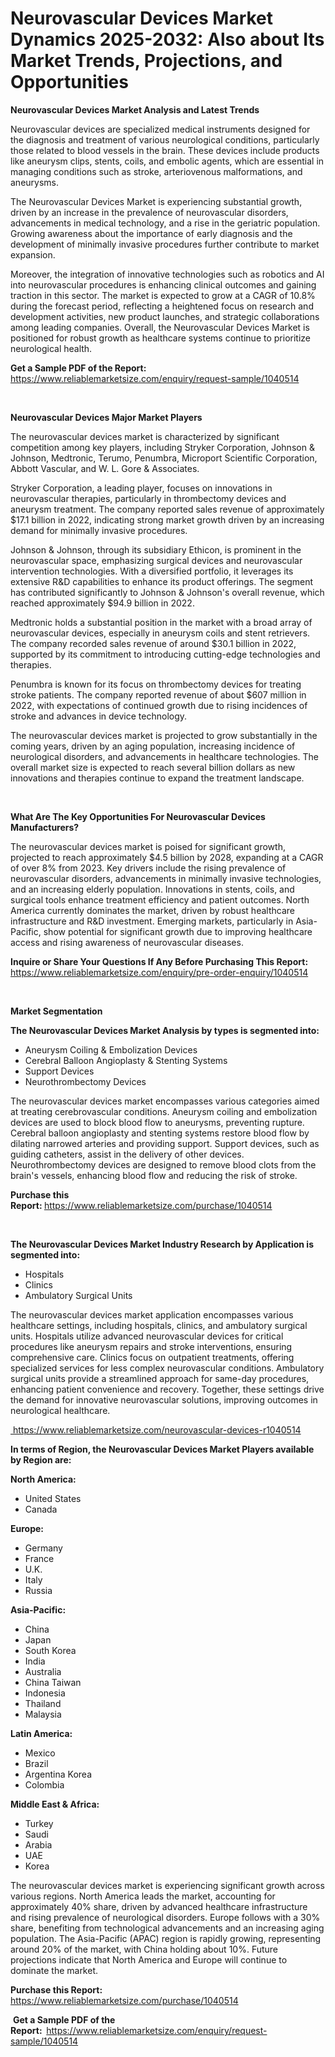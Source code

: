 <p><h1>Neurovascular Devices Market Dynamics 2025-2032: Also about Its Market Trends, Projections, and Opportunities</h1></p><p><strong>Neurovascular Devices Market Analysis and Latest Trends</strong></p>
<p><p>Neurovascular devices are specialized medical instruments designed for the diagnosis and treatment of various neurological conditions, particularly those related to blood vessels in the brain. These devices include products like aneurysm clips, stents, coils, and embolic agents, which are essential in managing conditions such as stroke, arteriovenous malformations, and aneurysms. </p><p>The Neurovascular Devices Market is experiencing substantial growth, driven by an increase in the prevalence of neurovascular disorders, advancements in medical technology, and a rise in the geriatric population. Growing awareness about the importance of early diagnosis and the development of minimally invasive procedures further contribute to market expansion. </p><p>Moreover, the integration of innovative technologies such as robotics and AI into neurovascular procedures is enhancing clinical outcomes and gaining traction in this sector. The market is expected to grow at a CAGR of 10.8% during the forecast period, reflecting a heightened focus on research and development activities, new product launches, and strategic collaborations among leading companies. Overall, the Neurovascular Devices Market is positioned for robust growth as healthcare systems continue to prioritize neurological health.</p></p>
<p><strong>Get a Sample PDF of the Report:&nbsp;</strong> <a href="https://www.reliablemarketsize.com/enquiry/request-sample/1040514?utm_campaign=3013&utm_medium=2&utm_source=Github&utm_content=ia&utm_term=13042025&utm_id=neurovascular-devices">https://www.reliablemarketsize.com/enquiry/request-sample/1040514</a></p>
<p>&nbsp;</p>
<p><strong>Neurovascular Devices Major Market Players</strong></p>
<p><p>The neurovascular devices market is characterized by significant competition among key players, including Stryker Corporation, Johnson & Johnson, Medtronic, Terumo, Penumbra, Microport Scientific Corporation, Abbott Vascular, and W. L. Gore & Associates. </p><p>Stryker Corporation, a leading player, focuses on innovations in neurovascular therapies, particularly in thrombectomy devices and aneurysm treatment. The company reported sales revenue of approximately $17.1 billion in 2022, indicating strong market growth driven by an increasing demand for minimally invasive procedures.</p><p>Johnson & Johnson, through its subsidiary Ethicon, is prominent in the neurovascular space, emphasizing surgical devices and neurovascular intervention technologies. With a diversified portfolio, it leverages its extensive R&D capabilities to enhance its product offerings. The segment has contributed significantly to Johnson & Johnson's overall revenue, which reached approximately $94.9 billion in 2022.</p><p>Medtronic holds a substantial position in the market with a broad array of neurovascular devices, especially in aneurysm coils and stent retrievers. The company recorded sales revenue of around $30.1 billion in 2022, supported by its commitment to introducing cutting-edge technologies and therapies.</p><p>Penumbra is known for its focus on thrombectomy devices for treating stroke patients. The company reported revenue of about $607 million in 2022, with expectations of continued growth due to rising incidences of stroke and advances in device technology.</p><p>The neurovascular devices market is projected to grow substantially in the coming years, driven by an aging population, increasing incidence of neurological disorders, and advancements in healthcare technologies. The overall market size is expected to reach several billion dollars as new innovations and therapies continue to expand the treatment landscape.</p></p>
<p>&nbsp;</p>
<p><strong>What Are The Key Opportunities For Neurovascular Devices Manufacturers?</strong></p>
<p><p>The neurovascular devices market is poised for significant growth, projected to reach approximately $4.5 billion by 2028, expanding at a CAGR of over 8% from 2023. Key drivers include the rising prevalence of neurovascular disorders, advancements in minimally invasive technologies, and an increasing elderly population. Innovations in stents, coils, and surgical tools enhance treatment efficiency and patient outcomes. North America currently dominates the market, driven by robust healthcare infrastructure and R&D investment. Emerging markets, particularly in Asia-Pacific, show potential for significant growth due to improving healthcare access and rising awareness of neurovascular diseases.</p></p>
<p><strong>Inquire or Share Your Questions If Any Before Purchasing This Report:</strong> <a href="https://www.reliablemarketsize.com/enquiry/pre-order-enquiry/1040514?utm_campaign=3013&utm_medium=2&utm_source=Github&utm_content=ia&utm_term=13042025&utm_id=neurovascular-devices">https://www.reliablemarketsize.com/enquiry/pre-order-enquiry/1040514</a></p>
<p>&nbsp;</p>
<p><strong>Market Segmentation</strong></p>
<p><strong>The Neurovascular Devices Market Analysis by types is segmented into:</strong></p>
<p><ul><li>Aneurysm Coiling & Embolization Devices</li><li>Cerebral Balloon Angioplasty & Stenting Systems</li><li>Support Devices</li><li>Neurothrombectomy Devices</li></ul></p>
<p><p>The neurovascular devices market encompasses various categories aimed at treating cerebrovascular conditions. Aneurysm coiling and embolization devices are used to block blood flow to aneurysms, preventing rupture. Cerebral balloon angioplasty and stenting systems restore blood flow by dilating narrowed arteries and providing support. Support devices, such as guiding catheters, assist in the delivery of other devices. Neurothrombectomy devices are designed to remove blood clots from the brain's vessels, enhancing blood flow and reducing the risk of stroke.</p></p>
<p><strong>Purchase this Report:&nbsp;</strong><a href="https://www.reliablemarketsize.com/purchase/1040514?utm_campaign=3013&utm_medium=2&utm_source=Github&utm_content=ia&utm_term=13042025&utm_id=neurovascular-devices">https://www.reliablemarketsize.com/purchase/1040514</a></p>
<p>&nbsp;</p>
<p><strong>The Neurovascular Devices Market Industry Research by Application is segmented into:</strong></p>
<p><ul><li>Hospitals</li><li>Clinics</li><li>Ambulatory Surgical Units</li></ul></p>
<p><p>The neurovascular devices market application encompasses various healthcare settings, including hospitals, clinics, and ambulatory surgical units. Hospitals utilize advanced neurovascular devices for critical procedures like aneurysm repairs and stroke interventions, ensuring comprehensive care. Clinics focus on outpatient treatments, offering specialized services for less complex neurovascular conditions. Ambulatory surgical units provide a streamlined approach for same-day procedures, enhancing patient convenience and recovery. Together, these settings drive the demand for innovative neurovascular solutions, improving outcomes in neurological healthcare.</p></p>
<p><a href="https://www.reliablemarketsize.com/neurovascular-devices-r1040514?utm_campaign=3013&utm_medium=2&utm_source=Github&utm_content=ia&utm_term=13042025&utm_id=neurovascular-devices">&nbsp;https://www.reliablemarketsize.com/neurovascular-devices-r1040514</a></p>
<p><strong>In terms of Region, the Neurovascular Devices Market Players available by Region are:</strong></p>
<p>
    <p> <strong> North America: </strong>
        <ul>
            <li>United States</li>
            <li>Canada</li>
        </ul>
        </p> 
    <p> <strong> Europe: </strong>
        <ul>
            <li>Germany</li>
            <li>France</li>
            <li>U.K.</li>
            <li>Italy</li>
            <li>Russia</li>
        </ul>
        </p> 
    <p> <strong> Asia-Pacific: </strong>
        <ul>
            <li>China</li>
            <li>Japan</li>
            <li>South Korea</li>
            <li>India</li>
            <li>Australia</li>
            <li>China Taiwan</li>
            <li>Indonesia</li>
            <li>Thailand</li>
            <li>Malaysia</li>
        </ul>
        </p> 
    <p> <strong> Latin America: </strong>
        <ul>
            <li>Mexico</li>
            <li>Brazil</li>
            <li>Argentina Korea</li>
            <li>Colombia</li>
        </ul>
        </p> 
    <p> <strong> Middle East & Africa: </strong>
        <ul>
            <li>Turkey</li>
            <li>Saudi</li>
            <li>Arabia</li>
            <li>UAE</li>
            <li>Korea</li>
        </ul>
    </p>
    </p>
<p><p>The neurovascular devices market is experiencing significant growth across various regions. North America leads the market, accounting for approximately 40% share, driven by advanced healthcare infrastructure and rising prevalence of neurological disorders. Europe follows with a 30% share, benefiting from technological advancements and an increasing aging population. The Asia-Pacific (APAC) region is rapidly growing, representing around 20% of the market, with China holding about 10%. Future projections indicate that North America and Europe will continue to dominate the market.</p></p>
<p><strong>Purchase this Report: </strong><a href="https://www.reliablemarketsize.com/purchase/1040514?utm_campaign=3013&utm_medium=2&utm_source=Github&utm_content=ia&utm_term=13042025&utm_id=neurovascular-devices">https://www.reliablemarketsize.com/purchase/1040514</a></p>
<p>&nbsp;<strong>Get a Sample PDF of the Report:&nbsp;&nbsp;</strong><a href="https://www.reliablemarketsize.com/enquiry/request-sample/1040514?utm_campaign=3013&utm_medium=2&utm_source=Github&utm_content=ia&utm_term=13042025&utm_id=neurovascular-devices">https://www.reliablemarketsize.com/enquiry/request-sample/1040514</a></p>
<p><strong></strong></p>
<p><p></p><p></p><p></p></p>